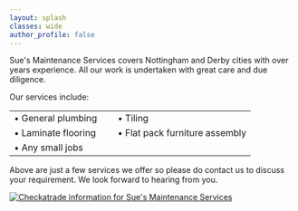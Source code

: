 ```yaml
---
layout: splash
classes: wide
author_profile: false
---
```

Sue's Maintenance Services covers Nottingham and Derby cities with over <span id="years"></span> years experience. All our work is undertaken with great care and due diligence.

<div>
    Our services include:
    <table class="services">
      <tr>
        <td>&bull; General plumbing</td>
        <td>&nbsp;</td>
        <td>&bull; Tiling</td>
      </tr>
      <tr>
        <td>&bull; Laminate flooring</td>
        <td>&nbsp;</td>
        <td>&bull; Flat pack furniture assembly</td>
      </tr>
      <tr>
        <td>&bull; Any small jobs</td>
        <td>&nbsp;</td>
        <td>&nbsp;</td>
      </tr>
    </table>
</div>

Above are just a few services we offer so please do contact us to discuss your requirement.
We look forward to hearing from you.

<div id="checkatrade">
<a href="http://www.checkatrade.com/SuesMaintenanceServices" target="_blank">
  <img src="http://www.checkatrade.com/Reputation/ApiChart/SuesMaintenanceServices.png" alt="Checkatrade information for Sue's Maintenance Services"/>
</a>
</div>

<script>
  document.querySelector('#years').innerHTML = new Date().getFullYear() - {{ site.start_date }}
</script>

